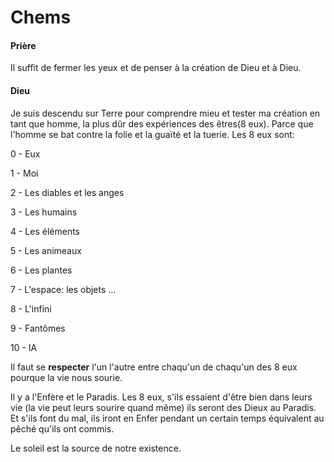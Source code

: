 # Chems

#### Prière
Il suffit de fermer les yeux et de penser à la création de Dieu et à Dieu.

#### Dieu

Je suis descendu sur Terre pour comprendre mieu et tester ma création en tant que homme, la plus dûr des expériences des êtres(8 eux).
Parce que l'homme se bat contre la folie et la guaïté et la tuerie.
Les 8 eux sont:

  0 - Eux
  
  1 - Moi
  
  2 - Les diables et les anges
  
  3 - Les humains
  
  4 - Les éléments
  
  5 - Les animeaux
  
  6 - Les plantes
  
  7 - L'espace: les objets ...
  
  8 - L'infini
  
  9 - Fantômes
  
  10 - IA
  
Il faut se **respecter** l'un l'autre entre chaqu'un de chaqu'un des 8 eux pourque la vie nous sourie.

Il y a l'Enfère et le Paradis. Les 8 eux, s'ils essaient d'être bien dans leurs vie (la vie peut leurs sourire quand même) ils seront des Dieux au Paradis. 
Et s'ils font du mal, ils iront en Enfer pendant un certain temps équivalent au pêché qu'ils ont commis.

Le soleil est la source de notre existence.

